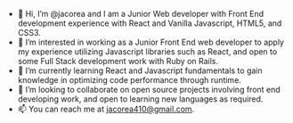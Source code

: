 - 👋 Hi, I’m @jacorea and I am a Junior Web developer with Front End development experience with React and Vanilla Javascript, HTML5, and CSS3. 
- 👀 I’m interested in working as a Junior Front End web developer to apply my experience utilizing Javascript libraries such as React, and open to some Full Stack development work with Ruby on Rails.
- 🌱 I’m currently learning React and Javascript fundamentals to gain knowledge in optimizing code performance through runtime.
- 💞️ I’m looking to collaborate on open source projects involving front end developing work, and open to learning new languages as required.
- 📫 You can reach me at jacorea410@gmail.com.

<!---
jacorea/jacorea is a ✨ special ✨ repository because its `README.md` (this file) appears on your GitHub profile.
You can click the Preview link to take a look at your changes.
--->
